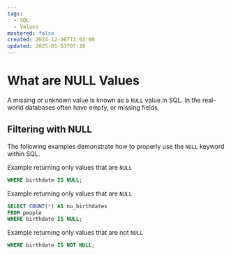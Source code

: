 ```yaml
---
tags:
  - SQL
  - Values
mastered: false
created: 2024-12-06T13:03:00
updated: 2025-01-03T07:10
---
```


# What are NULL Values

A missing or unknown value is known as a `NULL` value in SQL. In the real-world databases often have empty, or missing fields.

## Filtering with NULL

The following examples demonstrate how to properly use the `NULL` keyword within SQL.

Example returning only values that are `NULL`

```sql
WHERE birthdate IS NULL;
```

Example returning only values that are `NULL`

```sql
SELECT COUNT(*) AS no_birthdates
FROM people
WHERE birthdate IS NULL;
```

Example returning only values that are not `NULL`

```sql
WHERE birthdate IS NOT NULL;
```


